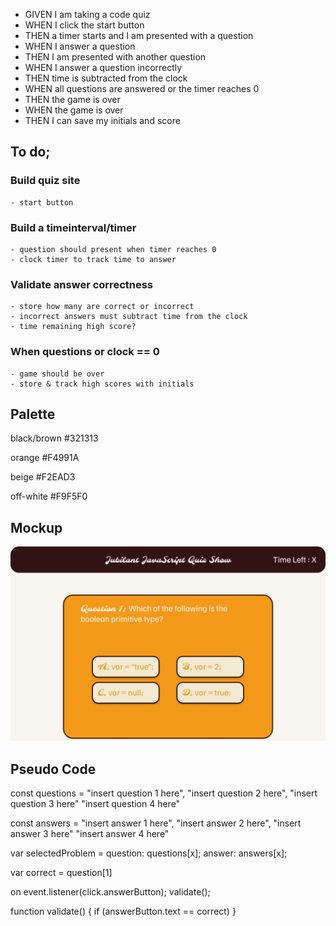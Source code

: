 - GIVEN I am taking a code quiz
- WHEN I click the start button
- THEN a timer starts and I am presented with a question
- WHEN I answer a question
- THEN I am presented with another question
- WHEN I answer a question incorrectly
- THEN time is subtracted from the clock
- WHEN all questions are answered or the timer reaches 0
- THEN the game is over
- WHEN the game is over
- THEN I can save my initials and score


## To do;

### Build quiz site
    - start button

### Build a timeinterval/timer
    - question should present when timer reaches 0
    - clock timer to track time to answer

### Validate answer correctness
    - store how many are correct or incorrect
    - incorrect answers must subtract time from the clock
    - time remaining high score?

### When questions or clock == 0
    - game should be over
    - store & track high scores with initials

## Palette

black/brown #321313

orange #F4991A

beige #F2EAD3

off-white #F9F5F0

## Mockup

<img src="assets\mockup.png">

## Pseudo Code

const questions = "insert question 1 here", "insert question 2 here", "insert question 3 here" "insert question 4 here"

const answers = "insert answer 1 here", "insert answer 2 here", "insert answer 3 here" "insert answer 4 here"

var selectedProblem = 
question: questions[x]; 
answer: answers[x];

var correct = question[1]

on event.listener(click.answerButton);
validate();

function validate() {
    if (answerButton.text == correct) 
}


